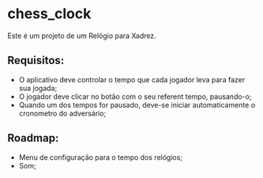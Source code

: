 # chess_clock

Este é um projeto de um Relógio para Xadrez.

## Requisitos:

- O aplicativo deve controlar o tempo que cada jogador leva para fazer sua jogada;
- O jogador deve clicar no botão com o seu referent tempo, pausando-o;
- Quando um dos tempos for pausado, deve-se iniciar automaticamente o cronometro do adversário;

## Roadmap:
- Menu de configuração para o tempo dos relógios;
- Som;
